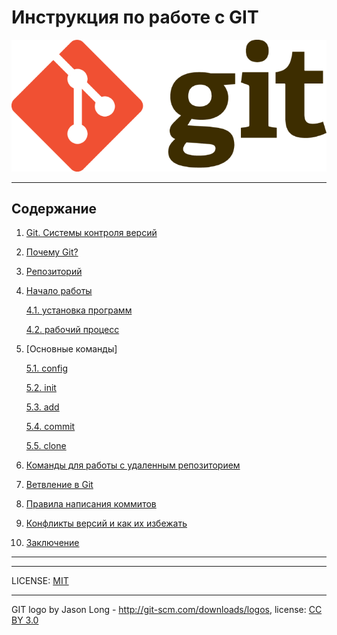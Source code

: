 # Инструкция по работе с GIT

![git-logo](./assets/gitlogo.png)

---

## Содержание
1. [Git. Системы контроля версий](./content.md/01_git-vcs.md)
2. [Почему Git?](./content.md/02_why-git.md)
3. [Репозиторий](./content.md/03_repository.md)
4. [Начало работы](./content.md/04_start01.md)

    [4.1. установка программ](./content.md/04_start01.md)
    
    [4.2. рабочий процесс](./content.md/04_start-02wflow.md)
5. [Основные команды]

    [5.1. config](./content.md/05_01_config.md)

    [5.2. init](./content.md/05_02_init.md)

    [5.3. add](./content.md/05_03_add.md)

    [5.4. commit](./content.md/05_04_commit.md)

    [5.5. clone](./content.md/05_05_clone.md)
6. [Команды для работы с удаленным репозиторием](./content.md/06_remote_work_commands.md)
7. [Ветвление в Git](./content.md/07_branching.md)
8. [Правила написания коммитов](./content.md/08_commits_rules.md)
9. [Конфликты версий и как их избежать](./content.md/09_conflicts_avoid.md)
10. [Заключение](./content.md/10_finale.md)

---



---

LICENSE: [MIT](./license.md)


---

GIT logo by Jason Long - http://git-scm.com/downloads/logos, license: [CC BY 3.0](https://creativecommons.org/licenses/by/3.0/)